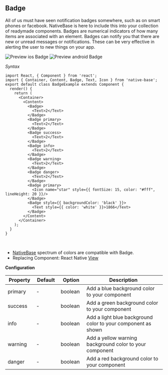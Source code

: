 ## Badge

All of us must have seen notification badges somewhere, such as on smart phones or facebook. NativeBase is here to include this into your collection of readymade components. Badges are numerical indicators of how many items are associated with an element. Badges can notify you that there are new or unread messages or notifications. These can be very effective in alerting the user to new things on your app.

![Preview ios Badge](https://github.com/GeekyAnts/NativeBase-KitchenSink/raw/v2.2.0/screenshots/ios/badge.png)
![Preview android Badge](https://github.com/GeekyAnts/NativeBase-KitchenSink/raw/v2.2.0/screenshots/android/badge.png)

*Syntax*

<pre class="line-numbers"><code class="language-jsx">import React, { Component } from 'react';
import { Container, Content, Badge, Text, Icon } from 'native-base';
export default class BadgeExample extends Component {
  render() {
    return (
      &lt;Container>
        &lt;Content>
          &lt;Badge>
            &lt;Text>2&lt;/Text>
          &lt;/Badge>
          &lt;Badge primary>
            &lt;Text>2&lt;/Text>
          &lt;/Badge>
          &lt;Badge success>
            &lt;Text>2&lt;/Text>
          &lt;/Badge>
          &lt;Badge info>
            &lt;Text>2&lt;/Text>
          &lt;/Badge>
          &lt;Badge warning>
            &lt;Text>2&lt;/Text>
          &lt;/Badge>
          &lt;Badge danger>
            &lt;Text>2&lt;/Text>
          &lt;/Badge>
          &lt;Badge primary>
            &lt;Icon name="star" style=&#123;{ fontSize: 15, color: "#fff", lineHeight: 20 }}/>
          &lt;/Badge>
          &lt;Badge style=&#123;{ backgroundColor: 'black' }}>
            &lt;Text style=&#123;{ color: 'white' }}>1866&lt;/Text>
          &lt;/Badge>
        &lt;/Content>
      &lt;/Container>
    );
  }
}</code></pre><br />

  * [NativeBase](https://nativebase.io/) spectrum of colors are compatible with Badge.
  * Replacing Component: React Native [View](https://facebook.github.io/react-native/docs/view.html) <br />

  **Configuration**

  <table class = "table table-bordered">
  <thead>
      <tr>
          <th>Property</th>
          <th>Default</th>
          <th>Option</th>
          <th width="50%">
              Description
          </th>
      </tr>
  </thead>
  <tbody>
    <tr>
        <td>primary</td>
        <td> - </td>
        <td>boolean</td>
        <td>Add a blue background color to your component</td>
    </tr>
    <tr>
        <td>success</td>
        <td> - </td>
        <td>boolean</td>
        <td>Add a green background color to your component</td>
    </tr>
    <tr>
        <td>info</td>
        <td> - </td>
        <td>boolean</td>
        <td>Add a light blue background color to your component as shown</td>
    </tr>
    <tr>
        <td>warning</td>
        <td> - </td>
        <td>boolean</td>
        <td>Add a yellow warning background color to your component</td>
    </tr>
    <tr>
        <td>danger</td>
        <td> - </td>
        <td>boolean</td>
        <td>Add a red background color to your component</td>
    </tr>
  </tbody>
</table>
